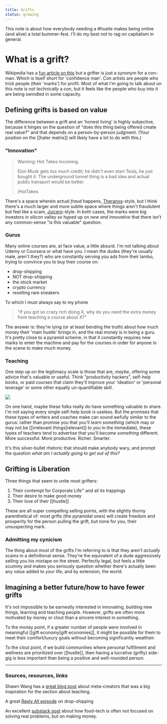 ```yaml
---
title: Grifts
status: growing
---
```


This note is about how everybody needing a #hustle makes being online (and alive) a total bummer-fest. I'll do my best not to rag on capitalism in general.

# What is a grift?

Wikipedia has a [fun article on this](https://en.wikipedia.org/wiki/Confidence_trick) but a grifter is just a synonym for a con-man. Which is itself short for 'confidence man'. Con artists are people who trick people (their 'marks') for profit. Most of what I'm going to talk about on this note is not *technically* a con, but it feels like the people who buy into it are being swindled in some capacity.

## Defining grifts is based on value

The difference between a grift and an 'honest living' is highly subjective, because it hinges on the question of "does this thing being offered create real value?" and that depends on a person-by-person judgment. (Your position on the [[hater matrix]] will likely have a lot to do with this.)

### "Innovation"

> Warning: Hot Takes Incoming.
> 
> Elon Musk gets too much credit; he didn't even start Tesla, he just bought it. The underground tunnel thing is a bad idea and actual public transport would be better.
>
> /HotTakes

There's a space wherein actual *fraud* happens, [Theranos](https://www.businessinsider.com/theranos-founder-ceo-elizabeth-holmes-life-story-bio-2018-4)-style, but I think there's a much larger and more subtle space where things aren't fraudulent but feel like a scam, [Juicero](https://www.theguardian.com/technology/2017/sep/01/juicero-silicon-valley-shutting-down)-style. In both cases, the marks were big investors in silicon valley so hyped up on *new and innovative* that there isn't any common-sense "is this valuable" question.

### Gurus

Many online courses are, at face value, a little absurd. I'm not talking about Udemy or Coursera or what have you. I mean the dudes (they're usually male, aren't they?) who are constantly serving you ads from their lambo, trying to convince you to buy their course on:

- drop-shipping
- NOT drop-shipping
- the stock market
- crypto currency
- reselling rare sneakers

To which I must always say to my phone

> "If you got so crazy rich doing X, why do you need the extra money from teaching a course about X?"

The answer is: they're lying (or at least bending the truth) about how much money their 'main hustle' brings in, and the real money is in being a guru. It's pretty close to a pyramid scheme, in that it constantly requires new marks to enter the machine and pay for the courses in order for anyone in the scene to make much money.

### Teaching

One step up on the legitimacy scale is those that are, *maybe*, offering some advice that's valuable or useful. Think "productivity hackers", self-help books, or paid courses that claim they'll improve your 'ideation' or 'personal leverage' or some other equally un-quantifiable skill.

<img src="../assets/c-player.png">

On one hand, maybe these folks really do have something valuable to share. I'm not saying every single self-help book is useless. But the promises that these types of writers and coaches make can sound awfully similar to the gurus: rather than promise you that you'll *learn something* (which may or may not be [[irrelevant things|relevant]] to you in the immediate), these types of teachers tend to advertise that you'll *become something* different. More successful. More productive. Richer. Smarter.

It's this silver-bullet rhetoric that should make anybody wary, and prompt the question *what am I actually going to get out of this?*

## Grifting is Liberation

Three things that seem to unite most grifters:

1. Their contempt for Corporate Life™ and all its trappings
2. Their desire to make good money
3. Their love of their [[hustle]]

These are all super compelling selling points, with the slightly thorny parenthetical of: most grifts (the pyramidal ones) will create freedom and prosperity for the person pulling the grift, but none for you, their unsuspecting mark.

### Admitting my cynicism

The thing about most of the grifts I'm referring to is that they aren't *actually* scams in a definitional sense. They're the equivalent of a dude aggressively selling you his mixtape on the street. Perfectly legal, but feels a little scummy and makes you seriously question whether there's actually been any value added to your life, and by extension, the world.

## Imagining a better future/how to have fewer grifts

It's not impossible to be earnestly interested in innovating, building new things, learning and teaching people. However, grifts are often more motivated by money or clout than a sincere interest in something.

To the money point, if a greater number of people were involved in meaningful [[gift economy|gift economies]], it might be possible for them to meet their comfort/luxury goals without becoming significantly wealtheir.

To the clout point, if we build communities where personal fulfillment and wellness are prioritized over [[hustle]], then having a lucrative (grifty) side-gig is less important than being a positive and well-rounded person.

---
### Sources, resources, links

Shawn Wang has a [great blog post](https://www.swyx.io/meta-creator-ceiling/) about meta-creators that was a big inspiration for the section about teaching.

A great [Reply All episode](https://gimletmedia.com/shows/reply-all/dvhe3l) on drop-shipping

An excellent [substack post](https://www.aliciakennedy.news/p/on-future) about how food-tech is often not focused on solving real problems, but on making money.